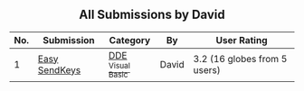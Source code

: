 ﻿<div align="center">

## All Submissions by David

</div>

No.  | Submission | Category | By   | User Rating
---- | ---------- | -------- | ---- | -----------
1 | [Easy SendKeys<br />](https://github.com/Planet-Source-Code/david-easy-sendkeys__1-5398) | [DDE<br /><sup>Visual Basic</sup>](../ByCategory/dde__1-28.md) | David | 3.2 (16 globes from 5 users)

